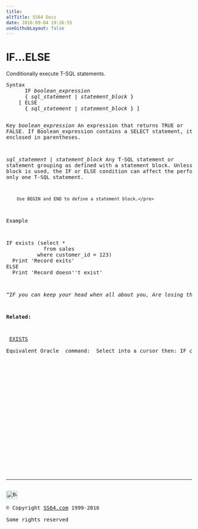 ```yaml
---
title:
altTitle: SS64 Docs
date: 2016-09-04 19:26:55
useGithubLayout: false
---
```

<!-- #BeginLibraryItem "/Library/head_sql.lbi" --><!-- #EndLibraryItem --><h1>IF...ELSE</h1>
<p>Conditionally execute  T-SQL statements.</p>
<pre>Syntax
      IF <i>boolean_expression</i><br>      { <i>sql_statement</i> | <i>statement_block</i> }
    [ ELSE
      { <i>sql_statement</i> | <i>statement_block</i> } ]

Key<i>
   boolean_expression</i>
        An expression that returns TRUE or FALSE.
        If Boolean_expression contains a SELECT statement,
        it must be enclosed in parentheses.

   <i>sql_statement</i> | <i>statement_block</i>
        Any T-SQL statement or statement grouping as
        defined with a statement block.
        Unless a statement block is used, the IF or ELSE condition
        can affect the performance of only one T-SQL statement.

        Use BEGIN and END to define a statement block.</pre>
<p>Example</p>
<pre>IF exists (select *<br>	        from sales<br>	        where customer_id = 123)<br>  Print 'Record exits'<br>ELSE<br>  Print 'Record doesn''t exist'</pre>
<p class="quote"><i>“IF you can keep your head when all about you, Are losing theirs and blaming it on you...” ~  Rudyard Kipling 1899 </i></p>
<p><b>Related:</b></p>
<p> <a href="exists.html">EXISTS</a><br>
Equivalent Oracle  command:  Select into a cursor then: <span class="code">IF <i>cursorname</i> = 123 Then</span>... </p><!-- #BeginLibraryItem "/Library/foot_sql.lbi" --><p>
<!-- ss64-sql -->
<ins class="adsbygoogle" style="display:inline-block;width:300px;height:250px" data-ad-client="ca-pub-6140977852749469" data-ad-slot="6953563613"></ins>
<script>
(adsbygoogle = window.adsbygoogle || []).push({});
</script></p>
<hr>
<div id="bl" class="footer"><a href="if.html#"><img src="../images/top.png" width="30" height="22" alt="Back to the Top"></a></div>
<div id="br" class="footer, tagline">© Copyright <a href="http://ss64.com/">SS64.com</a> 1999-2016<br>
Some rights reserved</div><!-- #EndLibraryItem -->

